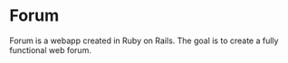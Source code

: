 # Forum

Forum is a webapp created in Ruby on Rails. The goal is to create a fully functional web forum.